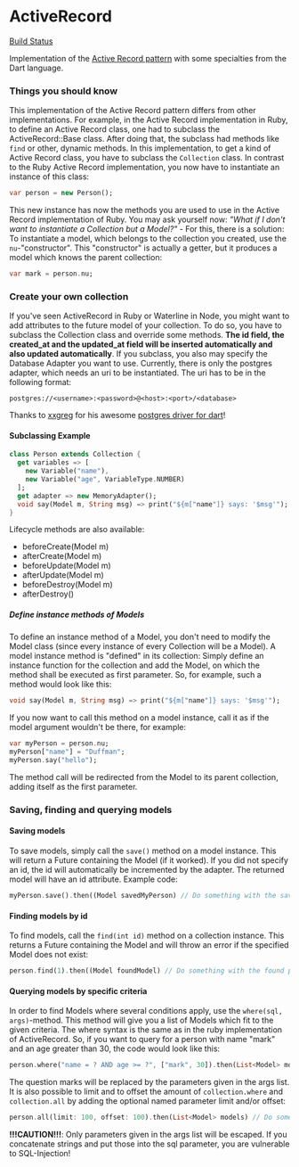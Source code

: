 ActiveRecord
============
[Build Status](https://drone.io/github.com/Adracus/ActiveRecord/latest)

Implementation of the [Active Record pattern](http://en.wikipedia.org/wiki/Active_record_pattern) with some specialties from the Dart language.

### Things you should know
This implementation of the Active Record pattern differs from other implementations. For example, in the Active Record implementation in
Ruby, to define an Active Record class, one had to subclass the ActiveRecord::Base class. After doing that, the subclass had methods
like `find` or other, dynamic methods. In this implementation, to get a kind of Active Record class, you have to subclass the `Collection`
class. In contrast to the Ruby Active Record implementation, you now have to instantiate an instance of this class:

```dart
var person = new Person();
```
    
This new instance has now the methods you are used to use in the Active Record implementation of Ruby.
You may ask yourself now: _"What if I don't want to instantiate a Collection but a Model?"_ - For this, there is a solution: To instantiate
a model, which belongs to the collection you created, use the `nu`-"constructor". This "constructor" is actually a getter, but it produces
a model which knows the parent collection:

```dart
var mark = person.nu;
```

### Create your own collection
If you've seen ActiveRecord in Ruby or Waterline in Node, you might want to add attributes to the future model of your collection. To do so,
you have to subclass the Collection class and override some methods. **The id field, the created\_at and the updated\_at field will be inserted
automatically and also updated automatically**.
If you subclass, you also may specify the Database Adapter you want to use. Currently, there is only the postgres adapter,
which needs an uri to be instantiated. The uri has to be in the following format:

    postgres://<username>:<password>@<host>:<port>/<database>
Thanks to [xxgreg](https://github.com/xxgreg) for his awesome [postgres driver for dart](https://github.com/xxgreg/postgresql)!
#### Subclassing Example

```dart
class Person extends Collection {
  get variables => [
    new Variable("name"),
    new Variable("age", VariableType.NUMBER)
  ];
  get adapter => new MemoryAdapter();
  void say(Model m, String msg) => print("${m["name"]} says: '$msg'");
}
```
Lifecycle methods are also available:
  + beforeCreate(Model m)
  + afterCreate(Model m)
  + beforeUpdate(Model m)
  + afterUpdate(Model m)
  + beforeDestroy(Model m)
  + afterDestroy()

##### Define instance methods of Models
To define an instance method of a Model, you don't need to modify the Model class (since every instance of every Collection will be a Model).
A model instance method is "defined" in its collection: Simply define an instance function for the collection and add the Model, on which
the method shall be executed as first parameter. So, for example, such a method would look like this:

```dart
void say(Model m, String msg) => print("${m["name"]} says: '$msg'");
```
If you now want to call this method on a model instance, call it as if the model argument wouldn't be there, for example:
```dart
var myPerson = person.nu;
myPerson["name"] = "Duffman";
myPerson.say("hello");
```
The method call will be redirected from the Model to its parent collection, adding itself as the first parameter.

### Saving, finding and querying models
#### Saving models
To save models, simply call the `save()` method on a model instance. This will return a Future containing the Model (if it worked). If you
did not specify an id, the id will automatically be incremented by the adapter. The returned model will have an id attribute. Example code:

```dart
myPerson.save().then((Model savedMyPerson) // Do something with the saved person
```
#### Finding models by id
To find models, call the `find(int id)` method on a collection instance. This returns a Future containing the Model and will throw an error
if the specified Model does not exist:

```dart
person.find(1).then((Model foundModel) // Do something with the found person
```
#### Querying models by specific criteria
In order to find Models where several conditions apply, use the `where(sql, args)`-method. This method will give you a list of Models which
fit to the given criteria. The where syntax is the same as in the ruby implementation of ActiveRecord. So, if you want to query for a person
with name "mark" and an age greater than 30, the code would look like this:

```dart
person.where("name = ? AND age >= ?", ["mark", 30]).then(List<Model> models) // Do something with the found models
```

The question marks will be replaced by the parameters given in the args list. It is also
possible to limit and to offset the amount of `collection.where` and `collection.all` by adding the
optional named parameter limit and/or offset:

```dart
person.all(limit: 100, offset: 100).then(List<Model> models) // Do something with the found models
```

**!!!CAUTION!!!**: Only parameters given in the args list will be escaped. If you concatenate strings and put those into the sql parameter,
you are vulnerable to SQL-Injection!
